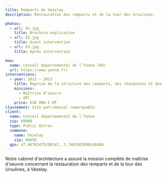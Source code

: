 ```yaml
---
title: Remparts de Vezelay
description: Restauration des remparts et de la tour des Ursulines.

photos:
  - url: 01.jpg
    title: Brochure explicative
  - url: 02.jpg
    title: Avant intervention
  - url: 03.jpg
    title: Après intervention

moa:
  name: Conseil départemental de l’Yonne (89)
  url: https://www.yonne.fr/
interventions:
  - year: 2012 – 2013
    title: Reprise de la structure des remparts, des charpentes et des bâtiments
    missions:
      - Maîtrise d'oeuvre
      - OPC
    price: 636 000 € HT
classement: Site patrimonial remarquable
client:
  name: Conseil départemental de l’Yonne
  zip: 89000
  type: Public Autres
  commune:
    name: Vezelay
    zip: 89450
  gps: 47.46763475198147, 3.7467083990146484
---
```


Notre cabinet d'architecture a assuré la mission complète de maîtrise d'oeuvre
concernant la restauration des remparts et de la tour des Ursulines, à Vézelay.
